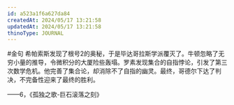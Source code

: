 ```yaml
---
id: a523a1f6a627da84
createdAt: 2024/05/17 13:21:58
updatedAt: 2024/05/17 13:21:58
thinoType: JOURNAL
---
```

#金句 希帕索斯发现了根号2的奥秘，于是毕达哥拉斯学派覆灭了。牛顿忽略了无穷小量的推导，令微积分的大厦险些轰塌。罗素发现集合的自指悖论，引发了第三次数学危机。他完善了集合论，却消除不了自指的幽灵。最终，哥德尔下达了判决，不完备性迎来了最终的胜利。

——6，《孤独之歌-巨石滚落之刻》